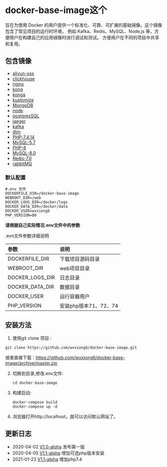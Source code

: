 # docker-base-image这个
旨在为使用 Docker 的用户提供一个标准化、可靠、可扩展的基础镜像。这个镜像包含了常见项目的运行时环境，
例如 Kafka、Redis、MySQL、Node.js 等，方便用户在构建自己的应用镜像时进行调试和测试。
方便用户在不同的项目中共享和复用。

##  包含镜像
- [aliyun-oss](https://github.com/wxxiong6/docker-base-image/blob/master/aliyun-oss/README.md)
- [clickhouse](https://github.com/wxxiong6/docker-base-image/blob/master/clickhouse/README.md)
- [nginx](https://github.com/wxxiong6/docker-base-image/blob/master/nginx/README.md)
- [kong](https://github.com/wxxiong6/docker-base-image/blob/master/kong/README.md)
- [konga](https://github.com/wxxiong6/docker-base-image/blob/master/konga/README.md)
- [kustomize](https://github.com/wxxiong6/docker-base-image/blob/master/kubectl-kustomize/README.md)
- [MongoDB](https://github.com/wxxiong6/docker-base-image/blob/master/MongoDB/README.md)
- [node](https://github.com/wxxiong6/docker-base-image/blob/master/node16/README.md)
- [postgresSQL](https://github.com/wxxiong6/docker-base-image/blob/master/postgresSQL/README.md)
- [jaeger]()
- [kafka]()
- [dtm]()
- [PHP-7.4.14](https://github.com/wxxiong6/docker-base-image/blob/master/php74/README.md)
- [MySQL-5.7](https://github.com/wxxiong6/docker-base-image/blob/master/mysql57/README.md)
- [PHP-8](https://github.com/wxxiong6/docker-base-image/blob/master/php80/README.md)
- [MySQL-8.0](https://github.com/wxxiong6/docker-base-image/blob/master/mysql80/README.md)
- [Redis-7.0](https://github.com/wxxiong6/docker-base-image/blob/master/redis70/README.md)
- [rabbitMQ](https://github.com/wxxiong6/docker-base-image/blob/master/rabbitMQ/README.md) 



### 默认配置

```shell
#.env 文件
DOCKERFILE_DIR=/docker-base-image
WEBROOT_DIR=/web
DOCKER_LOGS_DIR=/docker/logs
DOCKER_DATA_DIR=/docker/data
DOCKER_USER=wxxiong6
PHP_VERSION=80
```

**请根据自己实际情况.env文件中的参数**

.evn文件参数详细说明

| 参数            | 说明                 |
| :-------------- | :------------------- |
| DOCKERFILE_DIR  | 下载项目源码目录     |
| WEBROOT_DIR     | web项目目录          |
| DOCKER_LOGS_DIR | 日志目录             |
| DOCKER_DATA_DIR | 数据目录             |
| DOCKER_USER     | 运行容器用户         |
| PHP_VERSION     | 安装php版本71、72、74|

## 安装方法

1.  使用git clone 项目 :
   ```shell
   git clone https://github.com/wxxiong6/docker-base-image.git 
   ```
   或者直接下载：https://github.com/wxxiong6/docker-base-image/archive/master.zip

2. 切换到目录,修改.env文件:

   ``` shell
   cd docker-base-image
   ```

3. 构建启动:

   ```shell
   docker-compose build
   docker-compose up -d
   ```
4. 浏览器打开http://localhost，就可以访问默认网站了。

## 更新日志

- 2020-04-02  [V1.0-alpha](https://github.com/wxxiong6/docker-base-image/releases/tag/v1.0) 发布第一版
- 2020-04-05  [V1.1-alpha](https://github.com/wxxiong6/docker-base-image/releases/tag/v1.1) 增加可选php版本安装
- 2021-01-23  [V1.1-alpha](https://github.com/wxxiong6/docker-base-image/releases/tag/v1.2) 增加php7.4

